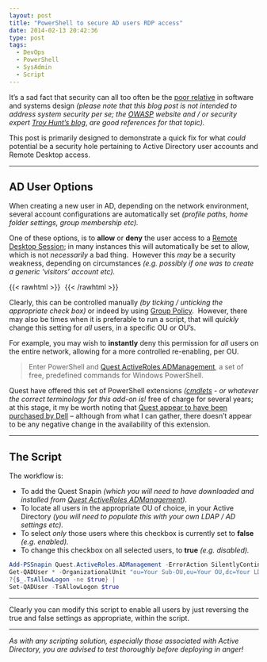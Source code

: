 ```yaml
---
layout: post
title: "PowerShell to secure AD users RDP access"
date: 2014-02-13 20:42:36
type: post
tags:
  - DevOps
  - PowerShell
  - SysAdmin
  - Script
---
```


It’s a sad fact that security can all too often be the [poor relative](http://www.troyhunt.com/2012/07/lessons-in-website-security-anti.html) in software and systems design _(please note that this blog post is not intended to address system security per se; the_ [_OWASP_](https://www.owasp.org/index.php/Main_Page) _website and / or security expert_ [_Troy Hunt’s blog_](http://www.troyhunt.com/), _are good references for that topic)._

This post is primarily designed to demonstrate a quick fix for what _could_ potential be a security hole pertaining to Active Directory user accounts and Remote Desktop access.

---

## AD User Options

When creating a new user in AD, depending on the network environment, several account configurations are automatically set _(profile paths, home folder settings, group membership etc)._

One of these options, is to **allow** or **deny** the user access to a [Remote Desktop Session](<http://msdn.microsoft.com/en-us/library/aa383496(v=vs.85).aspx>); in many instances this will automatically be set to allow, which is not _necessarily_ a bad thing.  However this _may_ be a security weakness, depending on circumstances _(e.g. possibly if one was to create a generic ‘visitors’ account etc)._

{{< rawhtml >}}
<img
src="data:image/gif;base64,R0lGODlhAQABAIAAAP///wAAACH5BAEAAAAALAAAAAABAAEAAAICRAEAOw=="
data-src="/img/postimg/979763a7-af18-4ace-a47e-e6441a5f114f-min.jpg"/>
{{< /rawhtml >}}

Clearly, this can be controlled manually _(by ticking / unticking the appropriate check box)_ or indeed by using [Group Policy](http://en.wikipedia.org/wiki/Group_Policy).  However, there may also be times when it is preferable to run a script, that will _quickly_ change this setting for _all_ users, in a specific OU or OU’s.

For example, you may wish to **instantly** deny this permission for _all_ users on the entire network, allowing for a more controlled re-enabling, per OU.

> Enter PowerShell and [Quest ActiveRoles ADManagement](http://www.quest.com/powershell/activeroles-server.aspx), a set of free, predefined commands for Windows PowerShell.

Quest have offered this set of PowerShell extensions _(_[_cmdlets_](<http://msdn.microsoft.com/en-us/library/ms714395(v=vs.85).aspx>) _- or whatever the correct terminology for this add-on is!_ free of charge for several years; at this stage, it my be worth noting that [Quest appear to have been purchased by Dell](http://www.dell.com/learn/us/en/uscorp1/secure/2012-09-28-dell-acquisition-quest-software) – although from what I can gather, there doesn’t appear to be any negative change in the availability of this extension.

---

## The Script

The workflow is:

- To add the Quest Snapin _(which you will need to have downloaded and installed from [Quest ActiveRoles ADManagement](http://www.quest.com/powershell/activeroles-server.aspx))._
- To locate all users in the appropriate OU of choice, in your Active Directory _(you will need to populate this with your own LDAP / AD settings etc)._
- To select _only_ those users where this checkbox is currently set to **false** _(e.g. enabled)._
- To change this checkbox on all selected users, to **true** _(e.g. disabled)._

```PowerShell
Add-PSSnapin Quest.ActiveRoles.ADManagement -ErrorAction SilentlyContinue
Get-QADUser * -OrganizationalUnit "ou=Your Sub-OU,ou=Your OU,dc=Your LDAP,dc=Your LDAP" |
?{$_.TsAllowLogon -ne $true} |
Set-QADUser -TsAllowLogon $true
```

---

Clearly you can modify this script to enable all users by just reversing the true and false settings as appropriate, within the script.

---

_As with any scripting solution, especially those associated with Active Directory, you are advised to test thoroughly before deploying in anger!_
